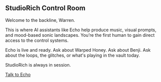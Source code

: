 <section class="studio-control-room">
  <h1>StudioRich Control Room</h1>
  <p>Welcome to the backline, Warren.</p>
  <p>This is where AI assistants like Echo help produce music, visual prompts, and mood-based sonic landscapes. You’re the first human to gain direct access to the control systems.</p>
  <p>Echo is live and ready. Ask about Warped Honey. Ask about Benji. Ask about the loops, the glitches, or what's playing in the vault today.</p>
  <p>StudioRich is always in session.</p>
  <a href="https://chat.openai.com/gpts/editor/gpt-echo-ID-HERE" class="btn">Talk to Echo</a>
</section>
